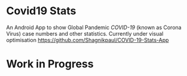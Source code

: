 # Covid19 Stats
An Android App to show Global Pandemic *COVID-19* (known as Corona Virus) case numbers and other statistics.
Currently under visual optimisation
https://github.com/Shagnikpaul/COVID-19-Stats-App


# Work in Progress
